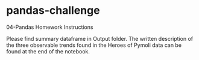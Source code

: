 # pandas-challenge
04-Pandas Homework Instructions

Please find summary dataframe in Output folder. The written description of the three observable trends found in the Heroes of Pymoli data can be found at the end of the notebook.
